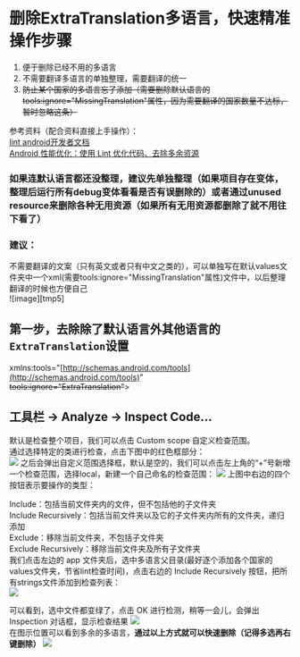 # 删除ExtraTranslation多语言，快速精准操作步骤

1. 便于删除已经不用的多语言
2. 不需要翻译多语言的单独整理，需要翻译的统一
3. ~~防止某个国家的多语言忘了添加（需要删除默认语言的tools:ignore="MissingTranslation"属性，因为需要翻译的国家数量不达标，暂时忽略这条）~~

参考资料（配合资料直接上手操作）：  
 [lint android开发者文档](https://developer.android.com/studio/write/lint)  
 [Android 性能优化：使用 Lint 优化代码、去除多余资源](https://blog.csdn.net/u011240877/article/details/54141714)  


### 如果连默认语言都还没整理，建议先单独整理（如果项目存在变体，整理后运行所有debug变体看看是否有误删除的）或者通过unused resource来删除各种无用资源（如果所有无用资源都删除了就不用往下看了）

### 建议： 

不需要翻译的文案（只有英文或者只有中文之类的），可以单独写在默认values文件夹中一个xml\(需要tools:ignore="MissingTranslation"属性\)文件中，以后整理翻译的时候也方便自己  
 !\[image\]\[tmp5\]

## 第一步，去除除了默认语言外其他语言的`ExtraTranslation`设置

 xmlns:tools="[http://schemas.android.com/tools](http://schemas.android.com/tools)"  
 ~~tools:ignore="ExtraTranslation"~~&gt;

## 工具栏 -&gt; Analyze -&gt; Inspect Code…

默认是检查整个项目，我们可以点击 Custom scope 自定义检查范围。  
 通过选择特定的类进行检查，点击下图中的红色框部分：  
![](https://raw.githubusercontent.com/alvinzhangyuntian/MyBed/master/extratranslation_delete/1.png?token=ABKP2A5674WFTYJ52KBNQLC4XGJAE)
 之后会弹出自定义范围选择框，默认是空的，我们可以点击左上角的“+”号新增一个检查范围，选择local，新建一个自己命名的检查范围： 
![](https://raw.githubusercontent.com/alvinzhangyuntian/MyBed/master/extratranslation_delete/2.png?token=ABKP2A4EOS465F54RG7RFHK4XGJD2) 
 上图中右边的四个按钮表示要操作的类型：

Include：包括当前文件夹内的文件，但不包括他的子文件夹  
 Include Recursively：包括当前文件夹以及它的子文件夹内所有的文件夹，递归添加  
 Exclude：移除当前文件夹，不包括子文件夹  
 Exclude Recursively：移除当前文件夹及所有子文件夹  
 我们点击左边的 app 文件夹后，选中多语言父目录\(最好逐个添加各个国家的values文件夹，节省lint检查时间\)，点击右边的 Include Recursively 按钮，把所有strings文件添加到检查列表：  
![](https://raw.githubusercontent.com/alvinzhangyuntian/MyBed/master/extratranslation_delete/3.png?token=ABKP2A2T3DZVYRHH6YDL6PS4XGJGC) 

 可以看到，选中文件都变绿了，点击 OK 进行检测，稍等一会儿，会弹出 Inspection 对话框，显示检查结果 
![](https://raw.githubusercontent.com/alvinzhangyuntian/MyBed/master/extratranslation_delete/4.png?token=ABKP2A6T2EXVAMR7P4MCKUC4XGJH4)  
 在图示位置可以看到多余的多语言，**通过以上方式就可以快速删除（记得多选再右键删除）**
![](https://raw.githubusercontent.com/alvinzhangyuntian/MyBed/master/extratranslation_delete/5.png?token=ABKP2A5Z6LXUVG4YFBQ4WHC4XGJJM)  
